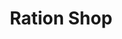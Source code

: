 ---
title: "Ration Shop"
url: /omalloor/ration-shop-elanthoor-santhosh-junction-road-2/
shop: convenience
---